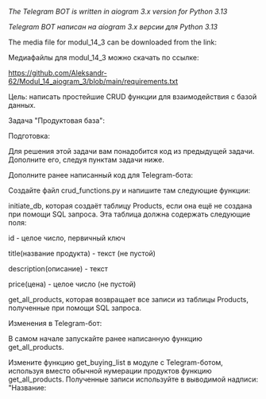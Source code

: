 *The Telegram BOT is written in aiogram 3.x version for Python 3.13*

*Telegram BOT написан на aiogram 3.x версии для Python 3.13*

The media file for modul_14_3 can be downloaded from the link:

Медиафайлы для modul_14_3 можно скачать по ссылке:

https://github.com/Aleksandr-62/Modul_14_aiogram_3/blob/main/requirements.txt


Цель: написать простейшие CRUD функции для взаимодействия с базой данных.

Задача "Продуктовая база":

Подготовка:

Для решения этой задачи вам понадобится код из предыдущей задачи. Дополните его, следуя пунктам задачи ниже.

Дополните ранее написанный код для Telegram-бота:

Создайте файл crud_functions.py и напишите там следующие функции:

initiate_db, которая создаёт таблицу Products, если она ещё не создана при помощи SQL запроса. Эта таблица
должна содержать следующие поля:

id - целое число, первичный ключ

title(название продукта) - текст (не пустой)

description(описание) - текст

price(цена) - целое число (не пустой)

get_all_products, которая возвращает все записи из таблицы Products, полученные при помощи SQL запроса.

Изменения в Telegram-бот:

В самом начале запускайте ранее написанную функцию get_all_products.

Измените функцию get_buying_list в модуле с Telegram-ботом, используя вместо обычной нумерации продуктов функцию get_all_products.
Полученные записи используйте в выводимой надписи: "Название: <title> | Описание: <description> | Цена: <price>"
Перед запуском бота пополните вашу таблицу Products 4 или более записями для последующего вывода в чате Telegram-бота.
